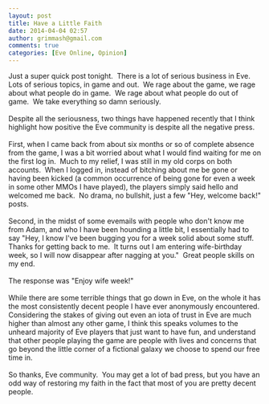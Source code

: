 ```yaml
---
layout: post
title: Have a Little Faith
date: 2014-04-04 02:57
author: grimmash@gmail.com
comments: true
categories: [Eve Online, Opinion]
---
```

Just a super quick post tonight.&nbsp; There is a lot of serious business in Eve.&nbsp; Lots of serious topics, in game and out.&nbsp; We rage about the game, we rage about what people do in game.&nbsp; We rage about what people do out of game.&nbsp; We take everything so damn seriously.<br /><br />Despite all the seriousness, two things have happened recently that I think highlight how positive the Eve community is despite all the negative press.<br /><br />First, when I came back from about six months or so of complete absence from the game, I was a bit worried about what I would find waiting for me on the first log in.&nbsp; Much to my relief, I was still in my old corps on both accounts.&nbsp; When I logged in, instead of bitching about me be gone or having been kicked (a common occurrence of being gone for even a week in some other MMOs I have played), the players simply said hello and welcomed me back.&nbsp; No drama, no bullshit, just a few "Hey, welcome back!" posts.<br /><br />Second, in the midst of some evemails with people who don't know me from Adam, and who I have been hounding a little bit, I essentially had to say "Hey, I know I've been bugging you for a week solid about some stuff.&nbsp; Thanks for getting back to me.&nbsp; It turns out I am entering wife-birthday week, so I will now disappear after nagging at you."&nbsp; Great people skills on my end.<br /><br />The response was "Enjoy wife week!"<br /><br />While there are some terrible things that go down in Eve, on the whole it has the most consistently decent people I have ever anonymously encountered.&nbsp; Considering the stakes of giving out even an iota of trust in Eve are much higher than almost any other game, I think this speaks volumes to the unheard majority of Eve players that just want to have fun, and understand that other people playing the game are people with lives and concerns that go beyond the little corner of a fictional galaxy we choose to spend our free time in.<br /><br />So thanks, Eve community.&nbsp; You may get a lot of bad press, but you have an odd way of restoring my faith in the fact that most of you are pretty decent people.
